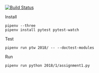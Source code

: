 
[![Build Status](https://travis-ci.org/unitware/advent-of-code.svg?branch=master)](https://travis-ci.org/unitware/advent-of-code)




Install
```
pipenv --three
pipenv install pytest pytest-watch
```

Test
```
pipenv run ptw 2018/ -- --doctest-modules
```

Run
```
pipenv run python 2018/1/assignment1.py
```
